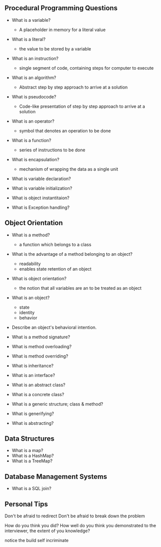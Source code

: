 ## Procedural Programming Questions  
* What is a variable?
	* A placeholder in memory for a literal value
* What is a literal?
	* the value to be stored by a variable
* What is an instruction?
	* single segment of code, containing steps for computer to execute
* What is an algorithm?
	* Abstract step by step approach to arrive at a solution
* What is pseudocode?
	* Code-like presentation of step by step approach to arrive at a solution
* What is an operator?
	* symbol that denotes an operation to be done
* What is a function?
	* series of instructions to be done
* What is encapsulation?
	* mechanism of wrapping the data as a single unit



* What is variable declaration?
* What is variable initialization?
* What is object instantitaion?


* What is Exception handling?




## Object Orientation

* What is a method?
	* a function which belongs to a class
* What is the advantage of a method belonging to an object?
	* readability
	* enables state retention of an object
* What is object orientation?
	* the notion that all variables are an to be treated as an object
* What is an object?
	* state
	* identity
	* behavior






* Describe an object's behavioral intention.
* What is a method signature?
* What is method overloading?
* What is method overriding?
* What is inheritance?

* What is an interface?
* What is an abstract class?
* What is a concrete class?

* What is a generic structure; class & method?
* What is generifying?
* What is abstracting?


## Data Structures

* What is a map?
* What is a HashMap?
* What is a TreeMap?



## Database Management Systems
* What is a SQL join?






## Personal Tips

Don't be afraid to redirect
Don't be afraid to break down the problem


How do you think you did?
How well do you think you demonstrated to the interviewer, the extent of you knowledge?





notice the build
self incriminate
